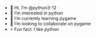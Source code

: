 - 👋 Hi, I’m @python3-12
- 👀 I’m interested in python
- 🌱 I’m currently learning pygame
- 💞️ I’m looking to collaborate on pygame
- ⚡ Fun fact: I like python

<!---
python3-12/python3-12 is a ✨ special ✨ repository because its `README.md` (this file) appears on your GitHub profile.
You can click the Preview link to take a look at your changes.
--->
